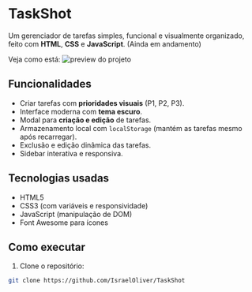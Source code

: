 # TaskShot

Um gerenciador de tarefas simples, funcional e visualmente organizado, feito com **HTML**, **CSS** e **JavaScript**. (Ainda em andamento)

Veja como está: ![preview do projeto](https://raw.githubusercontent.com/IsraelOliver/TaskShot/main/assets/demo.gif)

## Funcionalidades

- Criar tarefas com **prioridades visuais** (P1, P2, P3).
- Interface moderna com **tema escuro**.
- Modal para **criação e edição** de tarefas.
- Armazenamento local com `localStorage` (mantém as tarefas mesmo após recarregar).
- Exclusão e edição dinâmica das tarefas.
- Sidebar interativa e responsiva.

## Tecnologias usadas

- HTML5
- CSS3 (com variáveis e responsividade)
- JavaScript (manipulação de DOM)
- Font Awesome para ícones

## Como executar

1. Clone o repositório:
```bash
git clone https://github.com/IsraelOliver/TaskShot
